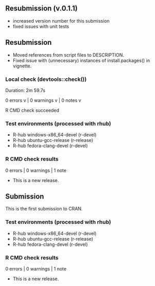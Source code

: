 ## Resubmission (v.0.1.1)

- increased version number for this submission
- fixed issues with unit tests

## Resubmission

- Moved references from script files to DESCRIPTION.
- Fixed issue with (unnecessary) instances of install.packages() in vignette.

### Local check (devtools::check())

Duration: 2m 59.7s

0 errors v | 0 warnings v | 0 notes v

R CMD check succeeded

### Test environments (processed with rhub)
- R-hub windows-x86_64-devel (r-devel)
- R-hub ubuntu-gcc-release (r-release)
- R-hub fedora-clang-devel (r-devel)

### R CMD check results

0 errors | 0 warnings | 1 note

* This is a new release.


## Submission

This is the first submission to CRAN.

### Test environments (processed with rhub)
- R-hub windows-x86_64-devel (r-devel)
- R-hub ubuntu-gcc-release (r-release)
- R-hub fedora-clang-devel (r-devel)

### R CMD check results

0 errors | 0 warnings | 1 note

* This is a new release.
